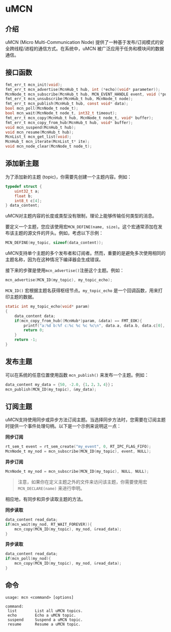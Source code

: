 
# uMCN

## 介绍

uMCN (Micro Multi-Communication Node) 提供了一种基于发布/订阅模式的安全跨线程/进程的通信方式。在系统中，uMCN 被广泛应用于任务和模块间的数据通信。

## 接口函数

```c
fmt_err_t mcn_init(void);
fmt_err_t mcn_advertise(McnHub_t hub, int (*echo)(void* parameter));
McnNode_t mcn_subscribe(McnHub_t hub, MCN_EVENT_HANDLE event, void (*pub_cb)(void* parameter));
fmt_err_t mcn_unsubscribe(McnHub_t hub, McnNode_t node);
fmt_err_t mcn_publish(McnHub_t hub, const void* data);
bool mcn_poll(McnNode_t node_t);
bool mcn_wait(McnNode_t node_t, int32_t timeout);
fmt_err_t mcn_copy(McnHub_t hub, McnNode_t node_t, void* buffer);
fmt_err_t mcn_copy_from_hub(McnHub_t hub, void* buffer);
void mcn_suspend(McnHub_t hub);
void mcn_resume(McnHub_t hub);
McnList_t mcn_get_list(void);
McnHub_t mcn_iterate(McnList_t* ite);
void mcn_node_clear(McnNode_t node_t);
```

## 添加新主题

为了添加新的主题 (topic)，你需要先创建一个主题内容。例如：

```c
typedef struct {
	uint32_t a;
	float b;
	int8_t c[4];
} data_content;
```

uMCN对主题内容的长度或类型没有限制，理论上能够传输任何类型的消息。

要定义一个主题，您应该使用宏`MCN_DEFINE(name, size)`。这个宏通常添加在发布该主题的源文件的开头。例如，考虑以下示例：

```c
MCN_DEFINE(my_topic, sizeof(data_content));
```

uMCN支持单个主题的多个发布者和订阅者。然而，重要的是避免多次使用相同的主题名称，因为在这种情况下编译器会生成错误。

接下来的步骤是使用`mcn_advertise()`注册这个主题。例如：

```c
mcn_advertise(MCN_ID(my_topic), my_topic_echo);
```

`MCN_ID()` 宏根据主题名获得枢纽节点。`my_topic_echo` 是一个回调函数，用来打印主题的数据。

```c
static int my_topic_echo(void* param)
{
	data_content data;
	if(mcn_copy_from_hub((McnHub*)param, &data) == FMT_EOK){
		printf("a:%d b:%f c:%c %c %c %c\n", data.a, data.b, data.c[0], data.c[1], data.c[2], data.c[3]);
        return 0;
	}
	return -1;
}
```

## 发布主题

可以在系统的任意位置使用函数 `mcn_publish()` 来发布一个主题。例如：

```c
data_content my_data = {50, -2.0, {1，2，3，4}}；
mcn_publish(MCN_ID(my_topic), &my_data);
```

## 订阅主题

uMCN支持使用同步或异步方法订阅主题。当选择同步方法时，您需要在订阅主题时提供一个事件处理句柄。以下是一个示例来说明这一点：

**同步订阅**

```c
rt_sem_t event = rt_sem_create("my_event", 0, RT_IPC_FLAG_FIFO);
McnNode_t my_nod = mcn_subscribe(MCN_ID(my_topic), event, NULL);
```

**异步订阅**

```c
McnNode_t my_nod = mcn_subscribe(MCN_ID(my_topic), NULL, NULL);
```

> 注意，如果你在定义主题之外的文件来访问该主题，你需要使用宏 `MCN_DECLARE(name)` 来进行申明。

相应地，有同步和异步读取主题的方法。

**同步读取**

```c
data_content read_data;
if(mcn_wait(my_nod, RT_WAIT_FOREVER)){
	mcn_copy(MCN_ID(my_topic), my_nod, &read_data);
}
```

**异步读取**

```c
data_content read_data;
if(mcn_poll(my_nod){
	mcn_copy(MCN_ID(my_topic), my_nod, &read_data);
}
```

## 命令

```
usage: mcn <command> [options]

command:
 list        List all uMCN topics.
 echo        Echo a uMCN topic.
 suspend     Suspend a uMCN topic.
 resume      Resume a uMCN topic.
```